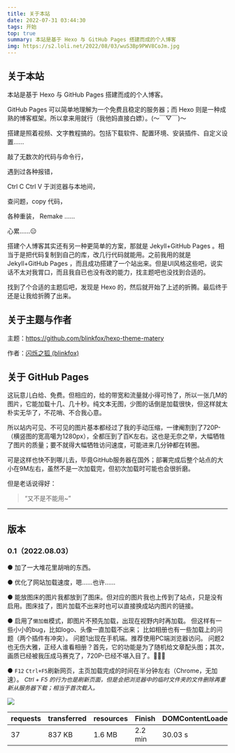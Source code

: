 ```yaml
---
title: 关于本站
date: 2022-07-31 03:44:30
tags: 开始
top: true
summary: 本站是基于 Hexo 与 GitHub Pages 搭建而成的个人博客
img: https://s2.loli.net/2022/08/03/wuS3Bp9PWV8CoJm.jpg
---
```


## 关于本站

本站是基于 Hexo 与 GitHub Pages 搭建而成的个人博客。

GitHub Pages 可以简单地理解为一个免费且稳定的服务器；而 Hexo 则是一种成熟的博客框架。所以拿来用就行（我他妈直接白嫖）。(～￣▽￣)～

搭建是照着视频、文字教程搞的。包括下载软件、配置环境、安装插件、自定义设置……

敲了无数次的代码与命令行，

遇到过各种报错，

Ctrl C Ctrl V 于浏览器与本地间，

查问题，copy 代码，

各种重装， Remake ……

心累……😑

搭建个人博客其实还有另一种更简单的方案，那就是 Jekyll+GitHub Pages 。相当于是把代码复制到自己的库，改几行代码就能用。之前我用的就是 Jekyll+GitHub Pages ，而且成功搭建了一个站出来。但是UI风格这些吧，说实话不太对我胃口，而且我自已也没有改的能力，找主题吧也没找到合适的。

找到了个合适的主题后吧，发现是 Hexo 的，然后就开始了上述的折腾。最后终于还是让我给折腾了出来。

## 关于主题与作者

主题：https://github.com/blinkfox/hexo-theme-matery

作者：[闪烁之狐 (blinkfox)](https://github.com/blinkfox)

## 关于 GitHub Pages

这玩意儿白给、免费。但相应的，给的带宽和流量就小得可怜了，所以一张几M的图片，它能加载十几、几十秒。纯文本无图，少图的话倒是加载很快，但这样就太朴实无华了，不花哨、不合我心意。

所以站内可见、不可见的图片基本都经过了我的手动压缩，一律阉割到了720P-（横竖图的宽高噶为1280px），全都压到了百K左右。这也是无奈之举，大幅牺牲了图片的质量；要不就得大幅牺牲访问速度，可能进来几分钟都在转圈。

可是这样也快不到哪儿去，毕竟GitHub服务器在国外；部署完成后整个站点的大小在9M左右，虽然不是一次加载完，但初次加载时可能也会很折磨。

但是老话说得好：

> “又不是不能用~”

---

## 版本

### 0.1（2022.08.03）

● 加了一大堆花里胡哨的东西。

● 优化了网站加载速度，嗯……也许……

● 能放图床的图片我都放到了图床。但对应的图片我也上传到了站点，只是没有启用。图床挂了，图片加载不出来时也可以直接换成站内图片的链接。

● 启用了`懒加载`模式，即图片不预先加载，出现在视野内时再加载。
但这样有一些小小的bug，比如logo、头像一直加载不出来；
比如相册也有一些加载上的问题（两个插件有冲突）。
问题1出现在手机端。推荐使用PC端浏览器访问。
问题2也无伤大雅，正经人谁看相册？首先，它的功能是为了随机给文章配头图；其次，画质已经被我压成马赛克了，720P-已经不堪入目了。🦝🦝🦝

● `F12` `Ctrl+F5`刷新网页，主页加载完成的时间在半分钟左右（Chrome，无加速）。
<font size=2>*Ctrl + F5 的行为也是刷新页面，但是会把浏览器中的临时文件夹的文件删除再重新从服务器下载；相当于首次载入。*</font>

![](/medias/images/posts/load_spend.png)

| requests | transferred | resources | Finish   | DOMContentLoaded | Load    |
| -------- | ----------- | --------- | -------- | ---------------- | ------- |
| 37       | 837 KB      | 1.6 MB    | 2.2  min | 30.03 s          | 30.52 s |


